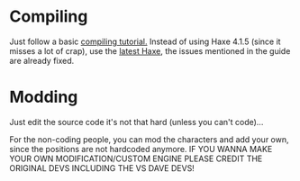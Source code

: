 # Compiling
Just follow a basic [compiling tutorial.](https://github.com/ninjamuffin99/Funkin#build-instructions)
Instead of using Haxe 4.1.5 (since it misses a lot of crap), use the [latest Haxe](https://haxe.org/download/), the issues mentioned in the guide are already fixed.

# Modding
Just edit the source code it's not that hard (unless you can't code)...

For the non-coding people, you can mod the characters and add your own, since the positions are not hardcoded anymore.
IF YOU WANNA MAKE YOUR OWN MODIFICATION/CUSTOM ENGINE PLEASE CREDIT THE ORIGINAL DEVS INCLUDING THE VS DAVE DEVS!

